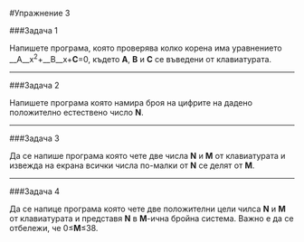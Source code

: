#Упражнение 3

###Задача 1

Напишете програма, която проверява колко корена има уравнението __A__x<sup>2</sup>+__B__x+__C__=0, където __A__, __B__ и __C__ се въведени от клавиатурата.

---

###Задача 2

Напишете програма която намира броя на цифрите на дадено положително естествено число __N__.

---

###Задача 3

Да се напише програма която чете две числа __N__ и __M__ от клавиатурата и извежда на екрана всички числа по-малки от __N__ се делят от __M__.

---

###Задача 4

Да се напице програма която чете две положителни цели чилса __N__ и __М__ от клавиатурата и представя __N__ в __М__-ична бройна система. Важно е да се отбележи, че 0&le;__М__&le;38. 

